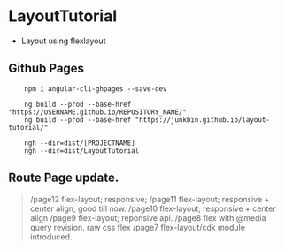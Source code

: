 # LayoutTutorial
* Layout using flexlayout

## Github Pages

````
    npm i angular-cli-ghpages --save-dev
````

````
    ng build --prod --base-href "https://USERNAME.github.io/REPOSITORY_NAME/"
    ng build --prod --base-href "https://junkbin.github.io/layout-tutorial/"
````

````
    ngh --dir=dist/[PROJECTNAME]
    ngh --dir=dist/LayoutTutorial
````

## Route Page update. 
> /page12 flex-layout; responsive;
> /page11 flex-layout; responsive + center align; good till now. 
> /page10 flex-layout; responsive + center align
> /page9 flex-layout; reponsive api.
> /page8 flex with @media query revision. raw css flex 
> /page7 flex-layout/cdk module introduced. 